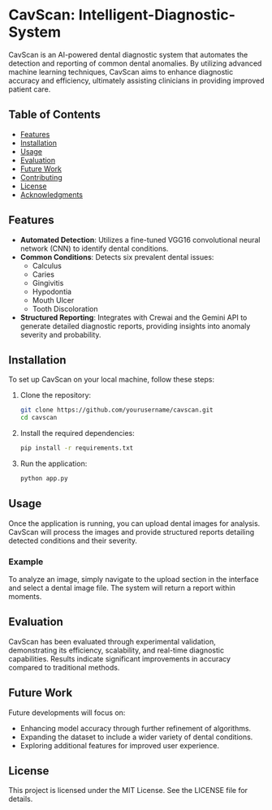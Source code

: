 # CavScan: Intelligent-Diagnostic-System

CavScan is an AI-powered dental diagnostic system that automates the detection and reporting of common dental anomalies. By utilizing advanced machine learning techniques, CavScan aims to enhance diagnostic accuracy and efficiency, ultimately assisting clinicians in providing improved patient care.

## Table of Contents

- [Features](#features)
- [Installation](#installation)
- [Usage](#usage)
- [Evaluation](#evaluation)
- [Future Work](#future-work)
- [Contributing](#contributing)
- [License](#license)
- [Acknowledgments](#acknowledgments)

## Features

- **Automated Detection**: Utilizes a fine-tuned VGG16 convolutional neural network (CNN) to identify dental conditions.
- **Common Conditions**: Detects six prevalent dental issues:
  - Calculus
  - Caries
  - Gingivitis
  - Hypodontia
  - Mouth Ulcer
  - Tooth Discoloration
- **Structured Reporting**: Integrates with Crewai and the Gemini API to generate detailed diagnostic reports, providing insights into anomaly severity and probability.

## Installation

To set up CavScan on your local machine, follow these steps:

1. Clone the repository:
   ```bash
   git clone https://github.com/yourusername/cavscan.git
   cd cavscan

2. Install the required dependencies:
   ```bash
   pip install -r requirements.txt

3. Run the application:
   ```bash
   python app.py

## Usage

Once the application is running, you can upload dental images for analysis. CavScan will process the images and provide structured reports detailing detected conditions and their severity.

### Example
To analyze an image, simply navigate to the upload section in the interface and select a dental image file. The system will return a report within moments.

## Evaluation
CavScan has been evaluated through experimental validation, demonstrating its efficiency, scalability, and real-time diagnostic capabilities. Results indicate significant improvements in accuracy compared to traditional methods.

## Future Work
Future developments will focus on:
 * Enhancing model accuracy through further refinement of algorithms.
 * Expanding the dataset to include a wider variety of dental conditions.
 * Exploring additional features for improved user experience.

## License
This project is licensed under the MIT License. See the LICENSE file for details.